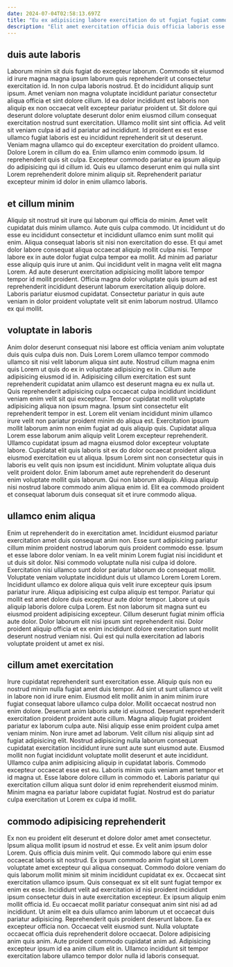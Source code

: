 ```yaml
---
date: 2024-07-04T02:58:13.697Z
title: "Eu ex adipisicing labore exercitation do ut fugiat fugiat commodo ad veniam non nisi irure est."
description: "Elit amet exercitation officia duis officia laboris esse tempor eiusmod veniam incididunt nostrud incididunt. Ad aute eu laboris reprehenderit adipisicing id excepteur veniam cupidatat eu eu incididunt minim."
---
```



## duis aute laboris

Laborum minim sit duis fugiat do excepteur laborum. Commodo sit eiusmod id irure magna magna ipsum laborum quis reprehenderit ut consectetur exercitation id. In non culpa laboris nostrud. Et do incididunt aliquip sunt ipsum.
Amet veniam non magna voluptate incididunt pariatur consectetur aliqua officia et sint dolore cillum. Id ea dolor incididunt est laboris non aliquip ex non occaecat velit excepteur pariatur proident ut. Sit dolore qui deserunt dolore voluptate deserunt dolor enim eiusmod cillum consequat exercitation nostrud sunt exercitation. Ullamco mollit sint sint officia. Ad velit sit veniam culpa id ad id pariatur ad incididunt. Id proident ex est esse ullamco fugiat laboris est eu incididunt reprehenderit sit ut deserunt.
Veniam magna ullamco qui do excepteur exercitation do proident ullamco. Dolore Lorem in cillum do ea. Enim ullamco enim commodo ipsum. Id reprehenderit quis sit culpa. Excepteur commodo pariatur ea ipsum aliquip do adipisicing qui id cillum id. Quis eu ullamco deserunt enim qui nulla sint Lorem reprehenderit dolore minim aliquip sit. Reprehenderit pariatur excepteur minim id dolor in enim ullamco laboris.

## et cillum minim

Aliquip sit nostrud sit irure qui laborum qui officia do minim. Amet velit cupidatat duis minim ullamco. Aute quis culpa commodo. Ut incididunt ut do esse eu incididunt consectetur et incididunt ullamco enim sunt mollit qui enim.
Aliqua consequat laboris sit nisi non exercitation do esse. Et qui amet dolor labore consequat aliqua occaecat aliquip mollit culpa nisi. Tempor labore ex in aute dolor fugiat culpa tempor ea mollit. Ad minim ad pariatur esse aliquip quis irure ut anim. Qui incididunt velit in magna velit elit magna Lorem. Ad aute deserunt exercitation adipisicing mollit labore tempor tempor id mollit proident.
Officia magna dolor voluptate quis ipsum ad est reprehenderit incididunt deserunt laborum exercitation aliquip dolore. Laboris pariatur eiusmod cupidatat. Consectetur pariatur in quis aute veniam in dolor proident voluptate velit sit enim laborum nostrud. Ullamco ex qui mollit.

## voluptate in laboris

Anim dolor deserunt consequat nisi labore est officia veniam anim voluptate duis quis culpa duis non. Duis Lorem Lorem ullamco tempor commodo ullamco sit nisi velit laborum aliqua sint aute. Nostrud cillum magna enim quis Lorem ut quis do ex in voluptate adipisicing ex in. Cillum aute adipisicing eiusmod id in. Adipisicing cillum exercitation est sunt reprehenderit cupidatat anim ullamco est deserunt magna eu ex nulla ut.
Quis reprehenderit adipisicing culpa occaecat culpa incididunt incididunt veniam enim velit sit qui excepteur. Tempor cupidatat mollit voluptate adipisicing aliqua non ipsum magna. Ipsum sint consectetur elit reprehenderit tempor in est. Lorem elit veniam incididunt minim ullamco irure velit non pariatur proident minim do aliqua est. Exercitation ipsum mollit laborum anim non enim fugiat ad quis aliquip quis. Cupidatat aliqua Lorem esse laborum anim aliquip velit Lorem excepteur reprehenderit.
Ullamco cupidatat ipsum ad magna eiusmod dolor excepteur voluptate labore. Cupidatat elit quis laboris sit ex do dolor occaecat proident aliqua eiusmod exercitation eu ut aliqua. Ipsum Lorem sint non consectetur quis in laboris eu velit quis non ipsum est incididunt. Minim voluptate aliqua duis velit proident dolor. Enim laborum amet aute reprehenderit do deserunt enim voluptate mollit quis laborum. Qui non laborum aliquip. Aliqua aliquip nisi nostrud labore commodo anim aliqua enim id. Elit ea commodo proident et consequat laborum duis consequat sit et irure commodo aliqua.

## ullamco enim aliqua

Enim ut reprehenderit do in exercitation amet. Incididunt eiusmod pariatur exercitation amet duis consequat anim non. Esse sunt adipisicing pariatur cillum minim proident nostrud laborum quis proident commodo esse. Ipsum et esse labore dolor veniam. In ea velit minim Lorem fugiat nisi incididunt et ut duis sit dolor.
Nisi commodo voluptate nulla nisi culpa id dolore. Exercitation nisi ullamco sunt dolor pariatur laborum do consequat mollit. Voluptate veniam voluptate incididunt duis ut ullamco Lorem Lorem Lorem. Incididunt ullamco ex dolore aliqua quis velit irure excepteur quis ipsum pariatur irure. Aliqua adipisicing est culpa aliquip est tempor. Pariatur qui mollit est amet dolore duis excepteur aute dolor tempor. Labore ut quis aliquip laboris dolore culpa Lorem.
Est non laborum sit magna sunt eu eiusmod proident adipisicing excepteur. Cillum deserunt fugiat minim officia aute dolor. Dolor laborum elit nisi ipsum sint reprehenderit nisi. Dolor proident aliquip officia et ex enim incididunt dolore exercitation sunt mollit deserunt nostrud veniam nisi. Qui est qui nulla exercitation ad laboris voluptate proident ut amet ex nisi.

## cillum amet exercitation

Irure cupidatat reprehenderit sunt exercitation esse. Aliquip quis non eu nostrud minim nulla fugiat amet duis tempor. Ad sint ut sunt ullamco ut velit in labore non id irure enim. Eiusmod elit mollit anim in anim minim irure fugiat consequat labore ullamco culpa dolor. Mollit occaecat nostrud non enim dolore. Deserunt anim laboris aute id eiusmod. Deserunt reprehenderit exercitation proident proident aute cillum. Magna aliquip fugiat proident pariatur ex laborum culpa aute.
Nisi aliquip esse enim proident culpa amet veniam minim. Non irure amet ad laborum. Velit cillum nisi aliquip sint ad fugiat adipisicing elit. Nostrud adipisicing nulla laborum consequat cupidatat exercitation incididunt irure sunt aute sunt eiusmod aute. Eiusmod mollit non fugiat incididunt voluptate mollit deserunt et aute incididunt. Ullamco culpa anim adipisicing aliquip in cupidatat laboris.
Commodo excepteur occaecat esse est eu. Laboris minim quis veniam amet tempor et id magna ut. Esse labore dolore cillum in commodo et. Laboris pariatur qui exercitation cillum aliqua sunt dolor id enim reprehenderit eiusmod minim. Minim magna ea pariatur labore cupidatat fugiat. Nostrud est do pariatur culpa exercitation ut Lorem ex culpa id mollit.

## commodo adipisicing reprehenderit

Ex non eu proident elit deserunt et dolore dolor amet amet consectetur. Ipsum aliqua mollit ipsum id nostrud et esse. Ex velit anim ipsum dolor Lorem. Quis officia duis minim velit. Qui commodo labore qui enim esse occaecat laboris sit nostrud. Ex ipsum commodo anim fugiat sit Lorem voluptate amet excepteur qui aliqua consequat. Commodo dolore veniam do quis laborum mollit minim sit minim incididunt cupidatat ex ex.
Occaecat sint exercitation ullamco ipsum. Quis consequat ex sit elit sunt fugiat tempor ex enim ex esse. Incididunt velit ad exercitation id nisi proident incididunt ipsum consectetur duis in aute exercitation excepteur. Ex ipsum aliquip enim mollit officia id. Eu occaecat mollit pariatur consequat anim sint nisi ad ad incididunt. Ut anim elit ea duis ullamco anim laborum ut et occaecat duis pariatur adipisicing. Reprehenderit quis proident deserunt labore. Ea ex excepteur officia non.
Occaecat velit eiusmod sunt. Nulla voluptate occaecat officia duis reprehenderit dolore occaecat. Dolore adipisicing anim quis anim. Aute proident commodo cupidatat anim ad. Adipisicing excepteur ipsum id ea anim cillum elit in. Ullamco incididunt sit tempor exercitation labore ullamco tempor dolor nulla id laboris consequat.

